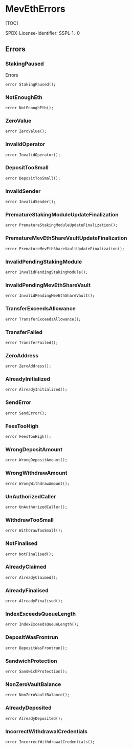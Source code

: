 # MevEthErrors

[TOC]

SPDX-License-Identifier: SSPL-1.-0


## Errors
### StakingPaused
Errors


```solidity
error StakingPaused();
```

### NotEnoughEth

```solidity
error NotEnoughEth();
```

### ZeroValue

```solidity
error ZeroValue();
```

### InvalidOperator

```solidity
error InvalidOperator();
```

### DepositTooSmall

```solidity
error DepositTooSmall();
```

### InvalidSender

```solidity
error InvalidSender();
```

### PrematureStakingModuleUpdateFinalization

```solidity
error PrematureStakingModuleUpdateFinalization();
```

### PrematureMevEthShareVaultUpdateFinalization

```solidity
error PrematureMevEthShareVaultUpdateFinalization();
```

### InvalidPendingStakingModule

```solidity
error InvalidPendingStakingModule();
```

### InvalidPendingMevEthShareVault

```solidity
error InvalidPendingMevEthShareVault();
```

### TransferExceedsAllowance

```solidity
error TransferExceedsAllowance();
```

### TransferFailed

```solidity
error TransferFailed();
```

### ZeroAddress

```solidity
error ZeroAddress();
```

### AlreadyInitialized

```solidity
error AlreadyInitialized();
```

### SendError

```solidity
error SendError();
```

### FeesTooHigh

```solidity
error FeesTooHigh();
```

### WrongDepositAmount

```solidity
error WrongDepositAmount();
```

### WrongWithdrawAmount

```solidity
error WrongWithdrawAmount();
```

### UnAuthorizedCaller

```solidity
error UnAuthorizedCaller();
```

### WithdrawTooSmall

```solidity
error WithdrawTooSmall();
```

### NotFinalised

```solidity
error NotFinalised();
```

### AlreadyClaimed

```solidity
error AlreadyClaimed();
```

### AlreadyFinalised

```solidity
error AlreadyFinalised();
```

### IndexExceedsQueueLength

```solidity
error IndexExceedsQueueLength();
```

### DepositWasFrontrun

```solidity
error DepositWasFrontrun();
```

### SandwichProtection

```solidity
error SandwichProtection();
```

### NonZeroVaultBalance

```solidity
error NonZeroVaultBalance();
```

### AlreadyDeposited

```solidity
error AlreadyDeposited();
```

### IncorrectWithdrawalCredentials

```solidity
error IncorrectWithdrawalCredentials();
```

